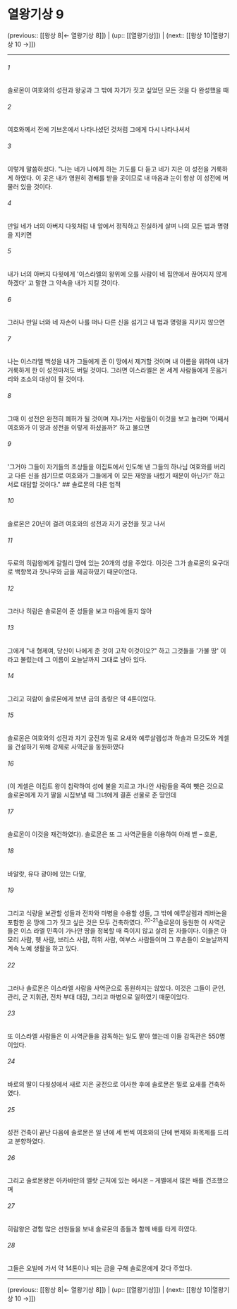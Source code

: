 # 열왕기상 9

(previous:: [[왕상 8|← 열왕기상 8]]) | (up:: [[열왕기상]]) | (next:: [[왕상 10|열왕기상 10 →]])

***




###### 1 

솔로몬이 여호와의 성전과 왕궁과 그 밖에 자기가 짓고 싶었던 모든 것을 다 완성했을 때 



###### 2 

여호와께서 전에 기브온에서 나타나셨던 것처럼 그에게 다시 나타나셔서 



###### 3 

이렇게 말씀하셨다. "나는 네가 나에게 하는 기도를 다 듣고 네가 지은 이 성전을 거룩하게 하였다. 이 곳은 내가 영원히 경배를 받을 곳이므로 내 마음과 눈이 항상 이 성전에 머물러 있을 것이다. 



###### 4 

만일 네가 너의 아버지 다윗처럼 내 앞에서 정직하고 진실하게 살며 나의 모든 법과 명령을 지키면 



###### 5 

내가 너의 아버지 다윗에게 '이스라엘의 왕위에 오를 사람이 네 집안에서 끊어지지 않게 하겠다' 고 말한 그 약속을 내가 지킬 것이다. 



###### 6 

그러나 만일 너와 네 자손이 나를 떠나 다른 신을 섬기고 내 법과 명령을 지키지 않으면 



###### 7 

나는 이스라엘 백성을 내가 그들에게 준 이 땅에서 제거할 것이며 내 이름을 위하여 내가 거룩하게 한 이 성전마저도 버릴 것이다. 그러면 이스라엘은 온 세계 사람들에게 웃음거리와 조소의 대상이 될 것이다. 



###### 8 

그때 이 성전은 완전히 폐허가 될 것이며 지나가는 사람들이 이것을 보고 놀라며 '어째서 여호와가 이 땅과 성전을 이렇게 하셨을까?' 하고 물으면 



###### 9 

'그거야 그들이 자기들의 조상들을 이집트에서 인도해 낸 그들의 하나님 여호와를 버리고 다른 신을 섬기므로 여호와가 그들에게 이 모든 재앙을 내렸기 때문이 아닌가!' 하고 서로 대답할 것이다." ## 솔로몬의 다른 업적 



###### 10 

솔로몬은 20년이 걸려 여호와의 성전과 자기 궁전을 짓고 나서 



###### 11 

두로의 히람왕에게 갈릴리 땅에 있는 20개의 성을 주었다. 이것은 그가 솔로몬의 요구대로 백향목과 잣나무와 금을 제공하였기 때문이었다. 



###### 12 

그러나 히람은 솔로몬이 준 성들을 보고 마음에 들지 않아 



###### 13 

그에게 "내 형제여, 당신이 나에게 준 것이 고작 이것이오?" 하고 그것들을 '가불 땅' 이라고 불렀는데 그 이름이 오늘날까지 그대로 남아 있다. 



###### 14 

그리고 히람이 솔로몬에게 보낸 금의 총량은 약 4톤이었다. 



###### 15 

솔로몬은 여호와의 성전과 자기 궁전과 밀로 요새와 예루살렘성과 하솔과 므깃도와 게셀을 건설하기 위해 강제로 사역군을 동원하였다 



###### 16 

(이 게셀은 이집트 왕이 침략하여 성에 불을 지르고 가나안 사람들을 죽여 뺏은 것으로 솔로몬에게 자기 딸을 시집보낼 때 그녀에게 결혼 선물로 준 땅인데 



###### 17 

솔로몬이 이것을 재건하였다). 솔로몬은 또 그 사역군들을 이용하여 아래 벧 – 호론, 



###### 18 

바알랏, 유다 광야에 있는 다말, 



###### 19 

그리고 식량을 보관할 성들과 전차와 마병을 수용할 성들, 그 밖에 예루살렘과 레바논을 포함한 온 땅에 그가 짓고 싶은 것은 모두 건축하였다. <sup class="versenum">20-21</sup>솔로몬이 동원한 이 사역군들은 이스 라엘 민족이 가나안 땅을 정복할 때 죽이지 않고 살려 둔 자들이다. 이들은 아모리 사람, 헷 사람, 브리스 사람, 히위 사람, 여부스 사람들이며 그 후손들이 오늘날까지 계속 노예 생활을 하고 있다. 



###### 22 

그러나 솔로몬은 이스라엘 사람을 사역군으로 동원하지는 않았다. 이것은 그들이 군인, 관리, 군 지휘관, 전차 부대 대장, 그리고 마병으로 일하였기 때문이었다. 



###### 23 

또 이스라엘 사람들은 이 사역군들을 감독하는 일도 맡아 했는데 이들 감독관은 550명이었다. 



###### 24 

바로의 딸이 다윗성에서 새로 지은 궁전으로 이사한 후에 솔로몬은 밀로 요새를 건축하였다. 



###### 25 

성전 건축이 끝난 다음에 솔로몬은 일 년에 세 번씩 여호와의 단에 번제와 화목제를 드리고 분향하였다. 



###### 26 

그리고 솔로몬왕은 아카바만의 엘랏 근처에 있는 에시온 – 게벨에서 많은 배를 건조했으며 



###### 27 

히람왕은 경험 많은 선원들을 보내 솔로몬의 종들과 함께 배를 타게 하였다. 



###### 28 

그들은 오빌에 가서 약 14톤이나 되는 금을 구해 솔로몬에게 갖다 주었다.

***

(previous:: [[왕상 8|← 열왕기상 8]]) | (up:: [[열왕기상]]) | (next:: [[왕상 10|열왕기상 10 →]])
